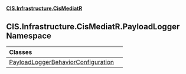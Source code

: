 #### [CIS.Infrastructure.CisMediatR](index.md 'index')

## CIS.Infrastructure.CisMediatR.PayloadLogger Namespace

| Classes | |
| :--- | :--- |
| [PayloadLoggerBehaviorConfiguration](CIS.Infrastructure.CisMediatR.PayloadLogger.PayloadLoggerBehaviorConfiguration.md 'CIS.Infrastructure.CisMediatR.PayloadLogger.PayloadLoggerBehaviorConfiguration') | |
